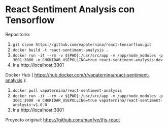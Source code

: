 # React Sentiment Analysis con Tensorflow

Repositorio:
1. `git clone https://github.com/vapaternina/react-tensorflow.git`
2. `docker build -t react-sentiment-analysis .`
3. `docker run -it --rm -v ${PWD}:/usr/src/app -v /app/node_modules -p 3001:3000 -e CHOKIDAR_USEPOLLING=true react-sentiment-analysis:dev`
4. Ir a http://localhost:3001

Docker Hub ( https://hub.docker.com/r/vapaternina/react-sentiment-analysis ):
1. `docker pull vapaternina/react-sentiment-analysis`
2. `docker run -it --rm -v ${PWD}:/usr/src/app -v /app/node_modules -p 3001:3000 -e CHOKIDAR_USEPOLLING=true vapaternina/react-sentiment-analysis:v1.0.0`
3. Ir a http://localhost:3001


Proyecto original: https://github.com/manfye/tfjs-react
